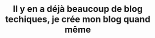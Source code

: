 ---
title: "Il y en a déjà beaucoup de blog techiques, je crée mon blog quand même"
layout: "posts-layout"
tags: "blog,docker,docpad"

ignore: true
---